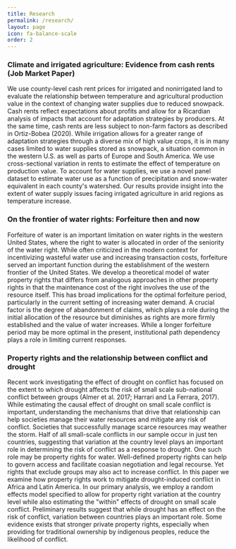 ```yaml
---
title: Research
permalink: /research/
layout: page
icon: fa-balance-scale
order: 2
---
```


### Climate and irrigated agriculture: Evidence from cash rents (Job Market Paper)


We use county-level cash rent prices for irrigated and nonirrigated land to evaluate the relationship between temperature and agricultural production value in the context of changing water supplies due to reduced snowpack. Cash rents reflect expectations about profits and allow for a Ricardian analysis of impacts that account for adaptation strategies by producers. At the same time, cash rents are less subject to non-farm factors as described in Ortiz-Bobea (2020). While irrigation allows for a greater range of adaptation strategies through a  diverse mix of high value crops, it is in many cases limited to water supplies stored as snowpack, a situation common in the western U.S. as well as parts of Europe and South America. We use cross-sectional variation in rents to estimate the effect of temperature on production value. To account for water supplies, we use a novel panel dataset to estimate water use as a function of precipitation and snow-water equivalent in each county's watershed. Our results provide insight into the extent of water supply issues facing irrigated agriculture in arid regions as temperature increase.


### On the frontier of water rights: Forfeiture then and now

Forfeiture of water is an important limitation on water rights in the western United States, where the right to water is allocated in order of the seniority of the water right. While often criticized in the modern context for incentivizing wasteful water use and increasing transaction costs, forfeiture served an important function during the establishment of the western frontier of the United States. We develop a theoretical model of water property rights that differs from analogous approaches in other property rights in that the maintenance cost of the right involves the use of the resource itself. This has broad implications for the optimal forfeiture period, particularly in the current setting of increasing water demand. A crucial factor is the degree of abandonment of claims, which plays a role during the initial allocation of the resource but diminishes as rights are more firmly established and the value of water increases. While a longer forfeiture period may be more optimal in the present, institutional path dependency plays a role in limiting current responses.


### Property rights and the relationship between conflict and drought

Recent work investigating the effect of drought on conflict has focused on the extent to which drought affects the risk of small scale sub-national conflict between groups (Almer et al. 2017; Harrari and La Ferrara, 2017). While estimating the causal effect of drought on small scale conflict is important, understanding the mechanisms that drive that relationship can help societies manage their water resources and mitigate any risk of conflict. Societies that successfully manage scarce resources may weather the storm. Half of all small-scale conflicts in our sample occur in just ten countries, suggesting that variation at the country level plays an important role in determining the risk of conflict as a response to drought. One such role may be property rights for water. Well-defined property rights can help to govern access and facilitate coasian negotiation and legal recourse. Yet rights that exclude groups may also act to increase conflict. In this paper we examine how property rights work to mitigate drought-induced conflict in Africa and Latin America. In our primary analysis, we employ a random effects model specified to allow for property right variation at the country level while also estimating the "within" effects of drought on small scale conflict. Preliminary results suggest that while drought has an effect on the risk of conflict, variation between countries plays an important role. Some evidence exists that stronger private property rights, especially when providing for traditional ownership by indigenous peoples, reduce the likelihood of conflict.


